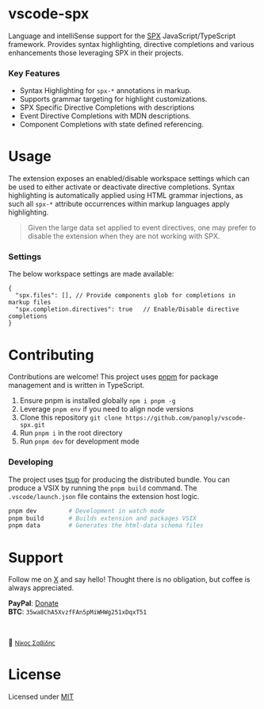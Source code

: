 # vscode-spx

Language and intelliSense support for the [SPX](https://spx.js.org) JavaScript/TypeScript framework. Provides syntax highlighting, directive completions and various enhancements those leveraging SPX in their projects.

### Key Features

- Syntax Highlighting for `spx-*` annotations in markup.
- Supports grammar targeting for highlight customizations.
- SPX Specific Directive Completions with descriptions
- Event Directive Completions with MDN descriptions.
- Component Completions with state defined referencing.

# Usage

The extension exposes an enabled/disable workspace settings which can be used to either activate or deactivate directive completions. Syntax highlighting is automatically applied using HTML grammar injections, as such all `spx-*` attribute occurrences within markup languages apply highlighting.

> Given the large data set applied to event directives, one may prefer to disable the extension when they are not working with SPX.

### Settings

The below workspace settings are made available:

<!-- prettier-ignore -->
```jsonc
{
  "spx.files": [], // Provide components glob for completions in markup files
  "spx.completion.directives": true   // Enable/Disable directive completions
}
```

# Contributing

Contributions are welcome! This project uses [pnpm](https://pnpm.js.org/en/cli/install) for package management and is written in TypeScript.

1. Ensure pnpm is installed globally `npm i pnpm -g`
2. Leverage `pnpm env` if you need to align node versions
3. Clone this repository `git clone https://github.com/panoply/vscode-spx.git`
4. Run `pnpm i` in the root directory
5. Run `pnpm dev` for development mode

### Developing

The project uses [tsup](https://tsup.egoist.sh) for producing the distributed bundle. You can produce a VSIX by running the `pnpm build` command. The `.vscode/launch.json` file contains the extension host logic.

```bash
pnpm dev         # Development in watch mode
pnpm build       # Builds extension and packages VSIX
pnpm data        # Generates the html-data schema files
```

# Support

Follow me on [X](https://twitter.com/niksavvidis) and say hello! Thought there is no obligation, but coffee is always appreciated.

**PayPal**: [Donate](https://www.paypal.me/paynicos)<br>
**BTC**: `35wa8ChA5XvzfFAn5pMiWHWg251xDqxT51`

<br>

🥛 <small>[Νίκος Σαβίδης](mailto:n.savvidis@gmx.com)</small>

# License

Licensed under [MIT](/LICENSE)
